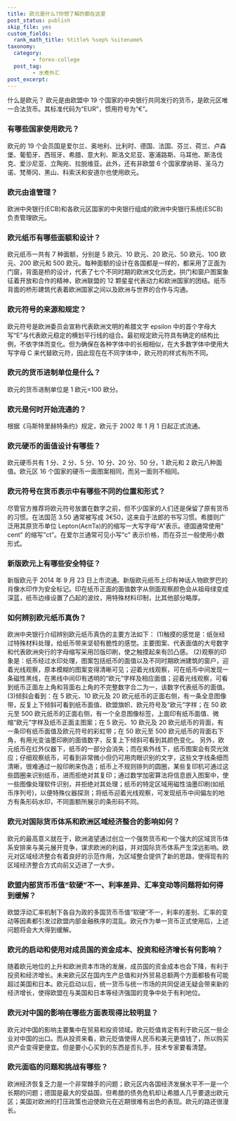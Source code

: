 ```yaml
---
title: 欧元是什么?你想了解的都在这里
post_status: publish
skip_file: yes
custom_fields:
  rank_math_title: %title% %sep% %sitename%
taxonomy:
  category:
        - forex-college
  post_tag:
        - 水煮外汇
post_excerpt: 
---
```

什么是欧元？ 欧元是由欧盟中 19 个国家的中央银行共同发行的货币，是欧元区唯一合法货币。其标准代码为“EUR”，惯用符号为“€”。

### 有哪些国家使用欧元？

欧元的 19 个会员国是爱尔兰、奥地利、比利时、德国、法国、芬兰、荷兰、卢森堡、葡萄牙、西班牙、希腊、意大利、斯洛文尼亚、塞浦路斯、马耳他、斯洛伐克、爱沙尼亚、立陶宛、拉脱维亚。此外，还有非欧盟 6 个国家摩纳哥、圣马力诺、梵蒂冈、黑山、科索沃和安道尔也使用欧元。

### 欧元由谁管理？

欧洲中央银行(ECB)和各欧元区国家的中央银行组成的欧洲中央银行系统(ESCB)负责管理欧元。

### 欧元纸币有哪些面额和设计？

欧元纸币一共有 7 种面额，分别是 5 欧元、10 欧元、20 欧元、50 欧元、100 欧元、200 欧元和 500 欧元。每种面额的设计在各国都是一样的，都采用了正面为门窗，背面是桥的设计，代表了七个不同时期的欧洲文化历史。拱门和窗户图案象征着开放和合作的精神，欧洲联盟的 12 颗星星代表动力和欧洲国家的团结。纸币背面的桥形建筑代表着欧洲国家之间以及欧洲与世界的合作与沟通。

### 欧元符号的来源和规定？

欧元符号是欧洲委员会宣称代表欧洲文明的希腊文字 epsilon 中的首个字母大写“E”与代表欧元稳定的横划平行线的组合。最初规定欧元符具有确定的结构比例，不依字体而变化。但为确保在各种字体中的长相相似，在大多数字体中使用大写字母 C 来代替欧元符，因此现在在不同字体中，欧元符的样式有所不同。

### 欧元的货币进制单位是什么？

欧元的货币进制单位是 1 欧元=100 欧分。

### 欧元是何时开始流通的？

根据《马斯特里赫特条约》规定，欧元于 2002 年 1 月 1 日起正式流通。

### 欧元硬币的面值设计有哪些？

欧元硬币共有 1 分、2 分、5 分、10 分、20 分、50 分，1 欧元和 2 欧元八种面值。欧元区 16 个国家的硬币一面图案相同，而另一面则不相同。

### 欧元符号在货币表示中有哪些不同的位置和形式？

尽管官方推荐将欧元符号放置在数字之前，但不少国家的人们还是保留了原有货币的习惯。在法国范 3.50 通常被写成 3€50，这来自于法郎的书写习惯。希腊则广泛用其原货币单位 Lepton(AεπTa)的的缩写一大写字母“A”表示。德国通常使用" cent" 的缩写”ct”。在爱尔兰通常可见小写“c” 表示价格，而在芬兰一般使用小数形式。

### 新版欧元上有哪些安全特征？

新版欧元于 2014 年 9 月 23 日上市流通。新版欧元纸币上印有神话人物欧罗巴的肖像水印作为安全标记。印在纸币正面的面值数字从侧面观察颜色会从祖母绿变成深蓝，纸币边缘设置了凸起的波纹，用特殊材料印制，比其他部分略厚。

### 如何辨别欧元纸币真伪？

欧洲中央银行介绍辨别欧元纸币真伪的主要方法如下： (1)触摸的感觉是：纸张经过特殊材料处理，给纸币带来坚韧有脆性的感觉。主要图案、代表面值的大号数字和代表欧洲央行的字母缩写采用凹版印刷，使之触摸起来有凹凸感。 (2)观察的印象是：纸币经过水印处理，图案包括纸币的面值以及不同时期欧洲建筑的窗户，迎着光线观察，原本模糊的图案变得清晰可见；迎着光线观察，可在纸币中间发现一条磁性黑线，在黑线中间印有透明的“欧元”字样及相应面值；迎着光线观察，可看到纸币正面左上角和背面右上角的不完整数字合二为一，该数字代表纸币的面值。 (3)倾斜会看到：在 5 欧元、10 欧元及 20 欧元纸币的正面右侧，有一条全息图像带，反复上下倾斜可看到纸币面值、欧盟旗帜、欧元符号及“欧元”字样；在 50 欧元至 500 欧元纸币的正面右侧，有一个全息图像标签，上面印有纸币面值、微缩“欧元”字样及纸币正面主图案；在 5 欧元、10 欧元及 20 欧元纸币的背面，有一条印有纸币面值及欧元符号的彩虹带；在 50 欧元至 500 欧元纸币的背面右下角，有用光变油墨印刷的面值数字，反复上下倾斜可看到其颜色变化。 另外，欧元纸币在红外仪器下，纸币的一部分会消失；而在紫外线下，纸币图案会有荧光效应；仔细观察纸币，可看到非常微小但仍可用肉眼识别的文字，这些文字线条细而清晰，很难通过一般印刷来伪造；纸币上不规则排列的圆圈，某些复印机可通过这些圆圈来识别纸币，进而拒绝对其复印；通过数学加密算法将信息嵌入图案中，使一些图像处理软件识别，并拒绝对其处理；纸币的特定区域用磁性油墨印刷(如纸币序列号)，以便特殊仪器探测；将纸币迎着光线观察，可发现纸币中间偏左的地方有条形码水印，不同面额所展示的条形码不同。

### 欧元对国际货币体系和欧洲区域经济整合的影响如何？

欧元的最高意义就在于，欧洲渴望通过创立一个强势货币和一个强大的区域货币体系安排来与美元展开竞争，谋求欧洲的利益，并对国际货币体系产生深远影响。欧元对区域经济整合有着良好的示范作用，为区域整合提供了新的思路，使得现有的区域经济整合方式向前又迈进了一大步。

### 欧盟内部货币币值“软硬”不一、利率差异、汇率变动等问题将如何得到缓解？

欧盟浮动汇率机制下各自为政的多国货币币值“软硬”不一，利率的差别、汇率的变动等因素都引发过欧盟内部金融秩序的混乱。欧元作为单一货币正式使用后，上述问题将会大大得到缓解。

### 欧元的启动和使用对成员国的资金成本、投资和经济增长有何影响？

随着欧元地位的上升和欧洲资本市场的发展，成员国的资金成本也会下降，有利于投资和经济增长。未来欧元区在国内生产总值和对外贸易总额两个方面都极有可能超过美国和日本。欧元启动以后，统一货币与统一市场的共同促进无疑会带来新的经济增长，使得欧盟在与美国和日本等经济强国的竞争中处于有利地位。

### 欧元对中国的影响在哪些方面表现得比较明显？

欧元对中国的影响主要集中在贸易和投资领域。欧元贬值肯定有利于欧元区一些企业对中国的出口。而从投资来看，欧元贬值使得人民币和美元更值钱了，所以购买资产会变得更便宜。但是要小心买到的东西是否扎手，技术专家要看清楚。

### 欧元面临的问题和挑战有哪些？

欧洲经济恢复乏力是一个非常棘手的问题；欧元区内各国经济发展水平不一是一个长期的问题；德国是最大的受益国，但希腊的债务危机却让希腊人几乎要退出欧元区；美国对欧洲的打压政策也迫使欧元在近期很难有出色的表现。欧元的路还很漫长。